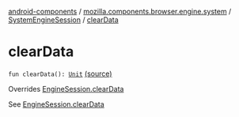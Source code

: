 [android-components](../../index.md) / [mozilla.components.browser.engine.system](../index.md) / [SystemEngineSession](index.md) / [clearData](./clear-data.md)

# clearData

`fun clearData(): `[`Unit`](https://kotlinlang.org/api/latest/jvm/stdlib/kotlin/-unit/index.html) [(source)](https://github.com/mozilla-mobile/android-components/blob/master/components/browser/engine-system/src/main/java/mozilla/components/browser/engine/system/SystemEngineSession.kt#L170)

Overrides [EngineSession.clearData](../../mozilla.components.concept.engine/-engine-session/clear-data.md)

See [EngineSession.clearData](../../mozilla.components.concept.engine/-engine-session/clear-data.md)

